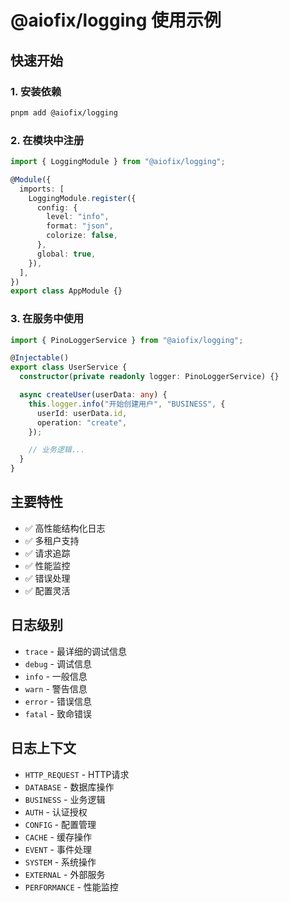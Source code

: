 # @aiofix/logging 使用示例

## 快速开始

### 1. 安装依赖

```bash
pnpm add @aiofix/logging
```

### 2. 在模块中注册

```typescript
import { LoggingModule } from "@aiofix/logging";

@Module({
  imports: [
    LoggingModule.register({
      config: {
        level: "info",
        format: "json",
        colorize: false,
      },
      global: true,
    }),
  ],
})
export class AppModule {}
```

### 3. 在服务中使用

```typescript
import { PinoLoggerService } from "@aiofix/logging";

@Injectable()
export class UserService {
  constructor(private readonly logger: PinoLoggerService) {}

  async createUser(userData: any) {
    this.logger.info("开始创建用户", "BUSINESS", {
      userId: userData.id,
      operation: "create",
    });

    // 业务逻辑...
  }
}
```

## 主要特性

- ✅ 高性能结构化日志
- ✅ 多租户支持
- ✅ 请求追踪
- ✅ 性能监控
- ✅ 错误处理
- ✅ 配置灵活

## 日志级别

- `trace` - 最详细的调试信息
- `debug` - 调试信息
- `info` - 一般信息
- `warn` - 警告信息
- `error` - 错误信息
- `fatal` - 致命错误

## 日志上下文

- `HTTP_REQUEST` - HTTP请求
- `DATABASE` - 数据库操作
- `BUSINESS` - 业务逻辑
- `AUTH` - 认证授权
- `CONFIG` - 配置管理
- `CACHE` - 缓存操作
- `EVENT` - 事件处理
- `SYSTEM` - 系统操作
- `EXTERNAL` - 外部服务
- `PERFORMANCE` - 性能监控
